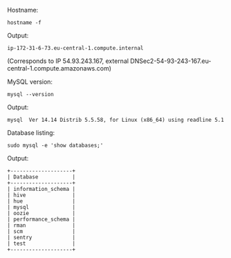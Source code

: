 Hostname:
```
hostname -f
```
Output:
```
ip-172-31-6-73.eu-central-1.compute.internal
```
(Corresponds to IP 54.93.243.167, external DNSec2-54-93-243-167.eu-central-1.compute.amazonaws.com)

MySQL version:
```
mysql --version
```
Output:
```
mysql  Ver 14.14 Distrib 5.5.58, for Linux (x86_64) using readline 5.1
```

Database listing:
```
sudo mysql -e 'show databases;'
```
Output:
```
+--------------------+
| Database           |
+--------------------+
| information_schema |
| hive               |
| hue                |
| mysql              |
| oozie              |
| performance_schema |
| rman               |
| scm                |
| sentry             |
| test               |
+--------------------+
```